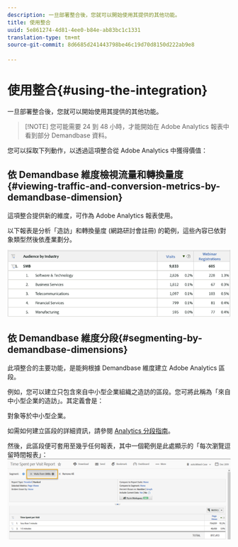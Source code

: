 ```yaml
---
description: 一旦部署整合後，您就可以開始使用其提供的其他功能。
title: 使用整合
uuid: 5e861274-4d81-4ee0-b84e-ab83bc1c1331
translation-type: tm+mt
source-git-commit: 8d6685d241443798be46c19d70d8150d222ab9e8

---
```



# 使用整合{#using-the-integration}

一旦部署整合後，您就可以開始使用其提供的其他功能。

>[!NOTE] 您可能需要 24 到 48 小時，才能開始在 Adobe Analytics 報表中看到部分 Demandbase 資料。

您可以採取下列動作，以透過這項整合從 Adobe Analytics 中獲得價值：

## 依 Demandbase 維度檢視流量和轉換量度{#viewing-traffic-and-conversion-metrics-by-demandbase-dimension}

這項整合提供新的維度，可作為 Adobe Analytics 報表使用。

以下報表是分析「造訪」和轉換量度 (網路研討會註冊) 的範例，這些內容已依對象類型然後依產業劃分。

![](assets/metrics_db_dimensions.png)

## 依 Demandbase 維度分段{#segmenting-by-demandbase-dimensions}

此項整合的主要功能，是能夠根據 Demandbase 維度建立 Adobe Analytics 區段。

例如，您可以建立只包含來自中小型企業組織之造訪的區段。您可將此稱為「來自中小型企業的造訪」。其定義會是：

對象等於中小型企業。

如需如何建立區段的詳細資訊，請參閱 [Analytics 分段指南](https://docs.adobe.com/content/help/zh-Hant/analytics/components/segmentation/seg-home.html)。

然後，此區段便可套用至幾乎任何報表，其中一個範例是此處顯示的「每次瀏覽逗留時間報表」：![](assets/segment_applied_report.png)
